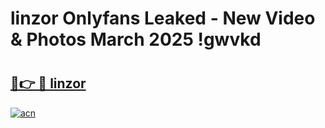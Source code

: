 # linzor Onlyfans Leaked - New Video & Photos March 2025 !gwvkd

# <h2><a href="https://gwwp4x.iuczelnia.edu.pl?title=linzor&ref=gwvkd">🔗👉 🔴 linzor</a></h2>

[![acn](https://github.com/user-attachments/assets/0f9c940e-d8b0-45ae-aac7-cd30a18b3e1c)](https://gwwp4x.iuczelnia.edu.pl?title=linzor&ref=gwvkd)

